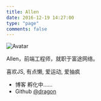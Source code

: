 ```yaml
---
title: Allen
date: 2016-12-19 14:27:00
type: "page"
comments: false
---
```


![Avatar](/images/Allen/avatar.jpg)

Allen，前端工程师，就职于富途网络。

喜欢JS, 有点懒, 爱运动, 爱抽疯

- 博客 孵化中……
- Github [@dragon](https://github.com/dragonhub)

